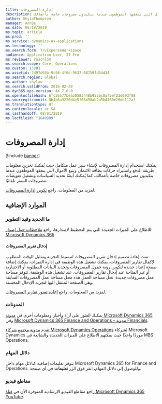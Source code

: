 ```yaml
---
title: إدارة المصروفات
description: يوفر هذا الموضوع معلومات عامة حول إدارة المصروفات وارتباطات إلى موارد إضافية. يمكنك استخدام إدارة المصروفات لإنشاء سير عمل متكامل حيث يُمكنك تخزين معلومات طريقة الدفع واستيراد حركات بطاقة الائتمان وتتبع الأموال التي ينفقها الموظفون عندما يتكبدون مصروفات خاصة بأعمالك.
author: ShylaThompson
manager: AnnBe
ms.date: 06/18/2019
ms.topic: article
ms.prod: ''
ms.service: dynamics-ax-applications
ms.technology: ''
ms.search.form: TrvExpenseWorkspace
audience: Application User, IT Pro
ms.reviewer: roschlom
ms.search.scope: Core, Operations
ms.custom: 15001
ms.assetid: 2d97d69b-9c08-4f0d-9637-68759fd34d34
ms.search.region: Global
ms.author: shylaw
ms.search.validFrom: 2016-02-28
ms.dyn365.ops.version: AX 7.0.0
ms.openlocfilehash: 6fc56b77bea30583448b955bc0af5ef23d693f88
ms.sourcegitcommit: 8b4b6a9226d4e5f66498ab2a5b4160e26dd112af
ms.translationtype: HT
ms.contentlocale: ar-SA
ms.lasthandoff: 08/01/2019
ms.locfileid: "1840999"
---
```

# <a name="expense-management"></a>إدارة المصروفات

[!include [banner](../includes/banner.md)]

يمكنك استخدام إدارة المصروفات لإنشاء سير عمل متكامل حيث يُمكنك تخزين معلومات طريقة الدفع واستيراد حركات بطاقة الائتمان وتتبع الأموال التي ينفقها الموظفون عندما يتكبدون مصروفات خاصة بأعمالك. كما يُمكنك أيضًا تحديد السياسات وتشغيل تعويضات مصروفات السفر تلقائيًا.

لمزيد من المعلومات، راجع [تكوين إدارة المصروفات](plan-expense-management.md).

## <a name="additional-resources"></a>الموارد الإضافية

### <a name="whats-new-and-in-development"></a>ما الجديد وقيد التطوير

للاطلاع على الميزات الجديدة التي يتم التخطيط لإصدارها، راجع [ملاحظات حول إصدار Microsoft Dynamics 365](https://go.microsoft.com/fwlink/?linkid=2010158).

#### <a name="expense-report-entry"></a>إدخال تقرير المصروفات

تمت إعادة تصميم إدخال تقرير المصروفات لتبسيط التجربة وتقليل الوقت المطلوب لإكمال تقارير المصروفات. يمكنك تشغيل هذه الوظيفة في إدارة الميزات. يمكنك إضافة صفحة إعداد جديدة لتكوين رؤية حقول المصروفات وتحديد البيانات المطلوبة أو الاختيارية أو غير المتاحة عند إدخال تقارير المصروفات. عند تشغيل هذه الوظيفة، تتوفر مساحة عمل مصروفات جديدة. تحل مساحة العمل هذه محل مساحة عمل المصروفات السابقة وهي الصفحة المنتقل اليها لتجربه الإدخال المحسنة.

لمزيد من المعلومات، راجع [إعادة تصور تقارير المصروفات‬](ExpenseWorkspaceNew.md).

### <a name="blogs"></a>المدونات

يمكنك العثور على آراء وأخبار ومعلومات أخرى في [مدونة Microsoft Dynamics 365](https://community.dynamics.com/b/msftdynamicsblog?c=Enterprise) وفي [Microsoft Dynamics 365 Finance and Operations - مدونة Financials](https://community.dynamics.com/365/financeandoperations/b/financials).

تقدم [مدونة مجتمع شركاء Microsoft Dynamics Operations](https://community.dynamics.com/partner/b/operationspartnercommunityblog) لشركاء Microsoft Dynamics موردًا واحدًا حيث يمكنهم الاطلاع على الميزات الجديدة والشائعة في MBS Operations.

### <a name="task-guides"></a>دلائل المهام

تتوفر تعليمات إضافية كدلائل مهام داخل Microsoft Dynamics 365 for Finance and Operations. وللوصول إلى دلائل المهام، انقر فوق الزر **تعليمات** في أي صفحة.

### <a name="videos"></a>مقاطع فيديو

راجع مقاطع الفيديو الإرشادية المتوفرة الآن في [قناة Microsoft Dynamics 365 YouTube](https://www.youtube.com/channel/UCJGCg4rB3QSs8y_1FquelBQ).

